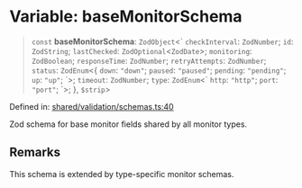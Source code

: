 # Variable: baseMonitorSchema

> `const` **baseMonitorSchema**: `ZodObject`\<\` `checkInterval`: `ZodNumber`; `id`: `ZodString`; `lastChecked`: `ZodOptional`\<`ZodDate`\>; `monitoring`: `ZodBoolean`; `responseTime`: `ZodNumber`; `retryAttempts`: `ZodNumber`; `status`: `ZodEnum`\<\{ `down`: `"down"`; `paused`: `"paused"`; `pending`: `"pending"`; `up`: `"up"`; \`\>; `timeout`: `ZodNumber`; `type`: `ZodEnum`\<\` `http`: `"http"`; `port`: `"port"`; \`\>; \}, `$strip`\>

Defined in: [shared/validation/schemas.ts:40](https://github.com/Nick2bad4u/Uptime-Watcher/blob/8a1973382d5fe14c52996ecda381894eb7ecd4a6/shared/validation/schemas.ts#L40)

Zod schema for base monitor fields shared by all monitor types.

## Remarks

This schema is extended by type-specific monitor schemas.
